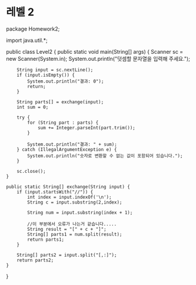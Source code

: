 # 레벨 2
package Homework2;

import java.util.*;

public class Level2 {
    public static void main(String[] args) {
        Scanner sc = new Scanner(System.in);
        System.out.println("덧셈할 문자열을 입력해 주세요.");

        String input = sc.nextLine();
        if (input.isEmpty()) {
            System.out.println("결과: 0");
            return;
        }

        String parts[] = exchange(input);
        int sum = 0;

        try {
            for (String part : parts) {
                sum += Integer.parseInt(part.trim());
            }

            System.out.println("결과: " + sum);
        } catch (IllegalArgumentException e) {
            System.out.println("숫자로 변환할 수 없는 값이 포함되어 있습니다.");
        }

        sc.close();
    }

    public static String[] exchange(String input) {
        if (input.startsWith("//")) {
            int index = input.indexOf('\n');
            String c = input.substring(2,index);

            String num = input.substring(index + 1);
            
            //이 부분에서 오류가 나는거 같습니다.....
            String result = "[" + c + "]";
            String[] parts1 = num.split(result);
            return parts1;
        }

        String[] parts2 = input.split("[,:]");
        return parts2;
    }
}
